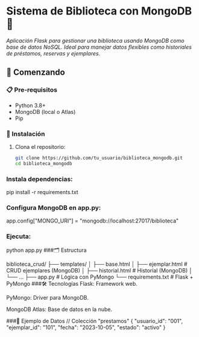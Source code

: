 
# Sistema de Biblioteca con MongoDB 🍃

_Aplicación Flask para gestionar una biblioteca usando MongoDB como base de datos NoSQL. Ideal para manejar datos flexibles como historiales de préstamos, reservas y ejemplares._

## 🚀 Comenzando

### 📋 Pre-requisitos
- Python 3.8+
- MongoDB (local o Atlas)
- Pip

### 🔧 Instalación
1. Clona el repositorio:
   ```bash
   git clone https://github.com/tu_usuario/biblioteca_mongodb.git
   cd biblioteca_mongodb
### Instala dependencias:
pip install -r requirements.txt
### Configura MongoDB en app.py:
app.config["MONGO_URI"] = "mongodb://localhost:27017/biblioteca"
### Ejecuta:
python app.py
###🗂️ Estructura

biblioteca_crud/
├── templates/
│   ├── base.html
│   ├── ejemplar.html   # CRUD ejemplares (MongoDB)
│   ├── historial.html  # Historial (MongoDB)
│   └── ...
├── app.py              # Lógica con PyMongo
└── requirements.txt    # Flask + PyMongo
###🛠️ Tecnologías
Flask: Framework web.

PyMongo: Driver para MongoDB.

MongoDB Atlas: Base de datos en la nube.

###📌 Ejemplo de Datos
// Colección "prestamos"
{
  "usuario_id": "001",
  "ejemplar_id": "101",
  "fecha": "2023-10-05",
  "estado": "activo"
}

